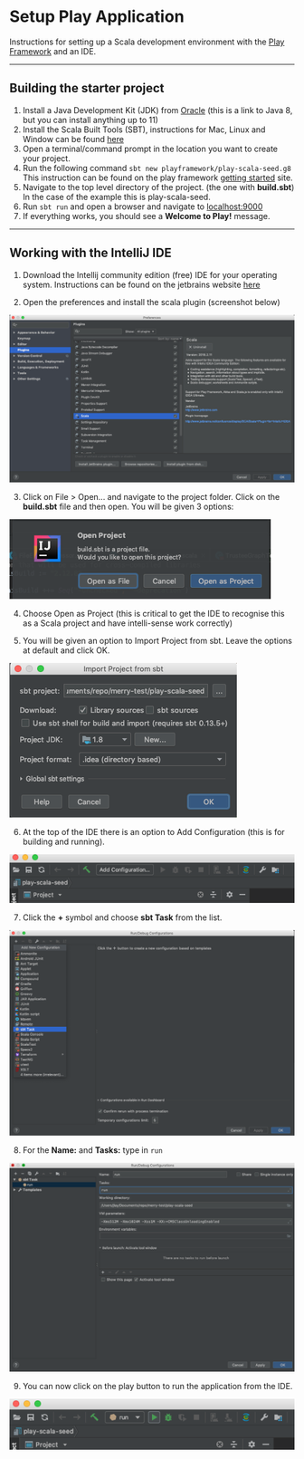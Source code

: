 # Setup Play Application
Instructions for setting up a Scala development environment with the [Play Framework](https://www.playframework.com/) and an IDE.

---

## Building the starter project 
1. Install a Java Development Kit (JDK) from [Oracle](https://www.oracle.com/technetwork/java/javase/downloads/jdk8-downloads-2133151.html) (this is a link to Java 8, but you can install anything up to 11)
2. Install the Scala Built Tools (SBT), instructions for Mac, Linux and Window can be found [here](https://www.scala-sbt.org/release/docs/Setup.html)
3. Open a terminal/command prompt in the location you want to create your project.
4. Run the following command `sbt new playframework/play-scala-seed.g8` This instruction can be found on the play framework [getting started](https://www.playframework.com/getting-started) site.
5. Navigate to the top level directory of the project. (the one with **build.sbt**) In the case of the example this is play-scala-seed.
6. Run `sbt run` and open a browser and navigate to [localhost:9000](http://localhost:9000/)
7. If everything works, you should see a **Welcome to Play!** message.

---

## Working with the IntelliJ IDE
1. Download the Intellij community edition (free) IDE for your operating system. Instructions can be found on the jetbrains website [here](https://www.jetbrains.com/idea/)

2. Open the preferences and install the scala plugin (screenshot below)

![screenshot of scala-plugin](https://github.com/GetVisibility/setup-play-application/raw/master/images/idea/scala-plugin.png)

3. Click on File > Open... and navigate to the project folder. Click on the **build.sbt** file and then open. You will be given 3 options:

![screenshot of open-project](https://github.com/GetVisibility/setup-play-application/raw/master/images/idea/open-project.png)

4. Choose Open as Project (this is critical to get the IDE to recognise this as a Scala project and have intelli-sense work correctly)

5. You will be given an option to Import Project from sbt. Leave the options at default and click OK.

![screenshot of import-project](https://github.com/GetVisibility/setup-play-application/raw/master/images/idea/import-project.png)

6. At the top of the IDE there is an option to Add Configuration (this is for building and running).

![screenshot of add-configuration](https://github.com/GetVisibility/setup-play-application/raw/master/images/idea/add-configuration.png)

7. Click the **+** symbol and choose **sbt Task** from the list.

![screenshot of add-sbt-task](https://github.com/GetVisibility/setup-play-application/raw/master/images/idea/add-sbt-task.png)

8. For the **Name:** and **Tasks:** type in `run`

![screenshot of configure-sbt-task](https://github.com/GetVisibility/setup-play-application/raw/master/images/idea/configure-sbt-task.png)

9. You can now click on the play button to run the application from the IDE.

![screenshot of run-application](https://github.com/GetVisibility/setup-play-application/raw/master/images/idea/run-application.png)

